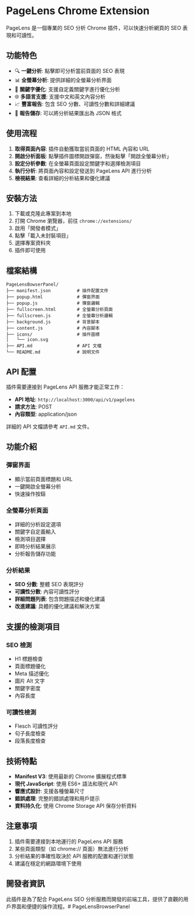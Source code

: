 # PageLens Chrome Extension

PageLens 是一個專業的 SEO 分析 Chrome 插件，可以快速分析網頁的 SEO 表現和可讀性。

## 功能特色

- 🔍 **一鍵分析**: 點擊即可分析當前頁面的 SEO 表現
- 📊 **全螢幕分析**: 提供詳細的全螢幕分析界面
- 🎯 **關鍵字優化**: 支援自定義關鍵字進行優化分析
- 🌐 **多語言支援**: 支援中文和英文內容分析
- 📈 **豐富報告**: 包含 SEO 分數、可讀性分數和詳細建議
- 💾 **報告儲存**: 可以將分析結果匯出為 JSON 格式

## 使用流程

1. **取得頁面內容**: 插件自動獲取當前頁面的 HTML 內容和 URL
2. **開啟分析面板**: 點擊插件圖標開啟彈窗，然後點擊「開啟全螢幕分析」
3. **設定分析參數**: 在全螢幕頁面設定關鍵字和選擇檢測項目
4. **執行分析**: 將頁面內容和設定發送到 PageLens API 進行分析
5. **檢視結果**: 查看詳細的分析結果和優化建議

## 安裝方法

1. 下載或克隆此專案到本地
2. 打開 Chrome 瀏覽器，前往 `chrome://extensions/`
3. 啟用「開發者模式」
4. 點擊「載入未封裝項目」
5. 選擇專案資料夾
6. 插件即可使用

## 檔案結構

```
PageLensBowserPanel/
├── manifest.json          # 插件配置文件
├── popup.html             # 彈窗界面
├── popup.js               # 彈窗邏輯
├── fullscreen.html        # 全螢幕分析頁面
├── fullscreen.js          # 全螢幕分析邏輯
├── background.js          # 背景腳本
├── content.js             # 內容腳本
├── icons/                 # 插件圖標
│   └── icon.svg
├── API.md                 # API 文檔
└── README.md              # 說明文件
```

## API 配置

插件需要連接到 PageLens API 服務才能正常工作：

- **API 地址**: `http://localhost:3000/api/v1/pagelens`
- **請求方法**: POST
- **內容類型**: application/json

詳細的 API 文檔請參考 `API.md` 文件。

## 功能介紹

### 彈窗界面
- 顯示當前頁面標題和 URL
- 一鍵開啟全螢幕分析
- 快速操作按鈕

### 全螢幕分析頁面
- 詳細的分析設定選項
- 關鍵字自定義輸入
- 檢測項目選擇
- 即時分析結果展示
- 分析報告儲存功能

### 分析結果
- **SEO 分數**: 整體 SEO 表現評分
- **可讀性分數**: 內容可讀性評分
- **詳細問題列表**: 包含問題描述和優化建議
- **改進建議**: 具體的優化建議和解決方案

## 支援的檢測項目

### SEO 檢測
- H1 標題檢查
- 頁面標題優化
- Meta 描述優化
- 圖片 Alt 文字
- 關鍵字密度
- 內容長度

### 可讀性檢測
- Flesch 可讀性評分
- 句子長度檢查
- 段落長度檢查

## 技術特點

- **Manifest V3**: 使用最新的 Chrome 擴展程式標準
- **現代 JavaScript**: 使用 ES6+ 語法和現代 API
- **響應式設計**: 支援各種螢幕尺寸
- **錯誤處理**: 完整的錯誤處理和用戶提示
- **資料持久化**: 使用 Chrome Storage API 保存分析資料

## 注意事項

1. 插件需要連接到本地運行的 PageLens API 服務
2. 某些頁面類型（如 chrome:// 頁面）無法進行分析
3. 分析結果的準確性取決於 API 服務的配置和運行狀態
4. 建議在穩定的網路環境下使用

## 開發者資訊

此插件是為了配合 PageLens SEO 分析服務而開發的前端工具，提供了直觀的用戶界面和便捷的操作流程。# PageLensBrowserPanel
